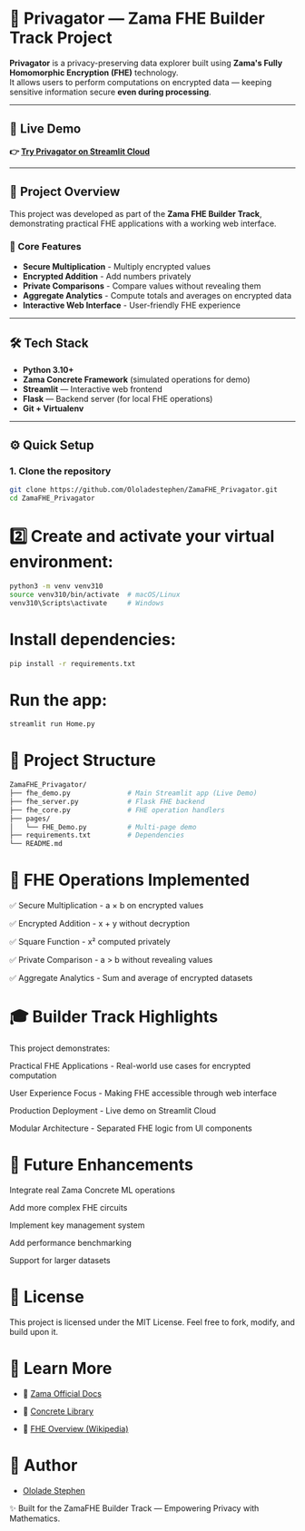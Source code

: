# 🔐 Privagator — Zama FHE Builder Track Project

**Privagator** is a privacy-preserving data explorer built using **Zama's Fully Homomorphic Encryption (FHE)** technology.  
It allows users to perform computations on encrypted data — keeping sensitive information secure **even during processing**.

---

## 🚀 Live Demo
**👉 [Try Privagator on Streamlit Cloud](https://privagator.streamlit.app/)**

---

## 🎯 Project Overview

This project was developed as part of the **Zama FHE Builder Track**, demonstrating practical FHE applications with a working web interface.

### 🔐 Core Features
- **Secure Multiplication** - Multiply encrypted values
- **Encrypted Addition** - Add numbers privately  
- **Private Comparisons** - Compare values without revealing them
- **Aggregate Analytics** - Compute totals and averages on encrypted data
- **Interactive Web Interface** - User-friendly FHE experience

---

## 🛠️ Tech Stack
- **Python 3.10+**
- **Zama Concrete Framework** (simulated operations for demo)
- **Streamlit** — Interactive web frontend
- **Flask** — Backend server (for local FHE operations)
- **Git + Virtualenv**

---

## ⚙️ Quick Setup

### 1. Clone the repository
```bash
git clone https://github.com/Ololadestephen/ZamaFHE_Privagator.git
cd ZamaFHE_Privagator
```


# 2️⃣ Create and activate your virtual environment:
```bash
python3 -m venv venv310
source venv310/bin/activate  # macOS/Linux
venv310\Scripts\activate     # Windows
```



# Install dependencies:
```bash
pip install -r requirements.txt
```

# Run the app:
```bash
streamlit run Home.py
```

# 📂 Project Structure
```bash
ZamaFHE_Privagator/
├── fhe_demo.py              # Main Streamlit app (Live Demo)
├── fhe_server.py            # Flask FHE backend
├── fhe_core.py              # FHE operation handlers
├── pages/
│   └── FHE_Demo.py          # Multi-page demo
├── requirements.txt         # Dependencies
└── README.md
```

#  🧠 FHE Operations Implemented
✅ Secure Multiplication - a × b on encrypted values

✅ Encrypted Addition - x + y without decryption

✅ Square Function - x² computed privately

✅ Private Comparison - a > b without revealing values

✅ Aggregate Analytics - Sum and average of encrypted datasets

#  🎓 Builder Track Highlights
This project demonstrates:

Practical FHE Applications - Real-world use cases for encrypted computation

User Experience Focus - Making FHE accessible through web interface

Production Deployment - Live demo on Streamlit Cloud

Modular Architecture - Separated FHE logic from UI components

#  🚀 Future Enhancements
Integrate real Zama Concrete ML operations

Add more complex FHE circuits

Implement key management system

Add performance benchmarking

Support for larger datasets



# 🧾 License

This project is licensed under the MIT License.
Feel free to fork, modify, and build upon it.

# 💬 Learn More
- 🔗 [Zama Official Docs](https://docs.zama.ai)

- 🔗 [Concrete Library](https://docs.zama.ai/concrete)

- 🔗 [FHE Overview (Wikipedia)](https://en.wikipedia.org/wiki/Homomorphic_encryption)


# 👤 Author
- [Ololade Stephen](https://x.com/Ololadestephen)


✨ Built for the ZamaFHE Builder Track — Empowering Privacy with Mathematics.